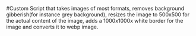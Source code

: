 #Custom Script that takes images of most formats, removes background gibberish(for instance grey background), resizes the image to 500x500 for the actual content of the image, adds a 1000x1000x white border for the image and converts it to webp image.
